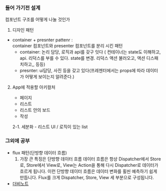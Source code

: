 ### 들어 가기전 설계
컴포넌트 구조를 어떻게 나눌 것인가
1. 디자인 패턴  
- container + presnter pattenr :  
    container 컴포넌트와 presenter 컴포넌트를 분리 시킨 패턴
    - container: 논리 담당, 로직과 api를 갖구 잇다 ( 컨테이너는 state도 이해하고, api. 리덕스를 부를 수 있다. state를 변경. 리덕스 액션 불러오고, 액션 디스패치하고,, 등등)
    - presnter: ui담당, 사진 등을 갖고 있다(프레젠터에서는 props에 따라 데이터가 어떻게 보이는지 알려준다.)
    
2. App에 적용할 아키컬처
    - 페이지
    - 리스트
    - 리스트 안의 보드 
    - 작성 
    
    2-1. 세분화
       - 리스트 UI / 로직이 있는 list
           
###  그외에 공부 
- flux 패턴(단방향 데이터 흐름)
    1. 가장 큰 특징은 단방향 데이터 흐름
    데이터 흐름은 항상 Dispatcher에서 Store로, Store에서 View로, View는 Action을 통해 다시 Dispatcher로 데이터가 흐르게 됩니다. 이런 단방향 데이터 흐름은 데이터 변화를 휠씬 예측하기 쉽게 만듭니다. Flux를 크게 Dispatcher, Store, View 세 부분으로 구성됩니다.
- [더비노트](https://beomy.tistory.com/93?category=676748)